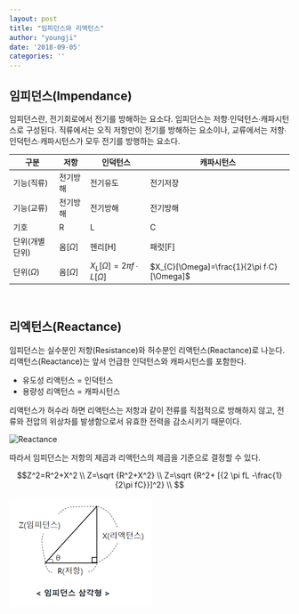 ```yaml
---
layout: post
title: "임피던스와 리액턴스"
author: "youngji"
date: '2018-09-05'
categories: ''
---
```


## 임피던스(Impendance)
임피던스란, 전기회로에서 전기를 방해하는 요소다. 임피던스는 저항∙인덕턴스∙캐파시턴스로 구성된다. 직류에서는 오직 저항만이 전기를 방해하는 요소이나, 교류에서는 저항∙인덕턴스∙캐파시턴스가 모두 전기를 방행하는 요소다.

|구분|저항|인덕턴스|캐파시턴스|
|---|---|---|---|
|기능(직류)|전기방해|전기유도|전기저장|
|기능(교류)|전기방해|전기방해|전기방해|
|기호|R|L|C|
|단위(개별 단위)|옴[$\Omega$]|헨리[H]|패럿[F]|
|단위($\Omega$)|옴[$\Omega$]|$X_{L}[\Omega]=2\pi f∙L[\Omega]$|$X_{C}[\Omega]=\frac{1}{2\pi f∙C} [\Omega]$|

<br/>

## 리엑턴스(Reactance)

임피던스는 실수분인 저항(Resistance)와 허수분인 리액턴스(Reactance)로 나눈다. 리액턴스(Reactance)는 앞서 언급한 인덕턴스와 캐파시턴스를 포함한다. 

- 유도성 리액턴스 = 인덕턴스
- 용량성 리액턴스 = 캐파시턴스

리액턴스가 허수라 하면 리액턴스는 저항과 같이 전류를 직접적으로 방해하지 않고, 전류와 전압의 위상차를 발생함으로서 유효한 전력을 감소시키기 때문이다. 

![Reactance]({{site.baseurl}}/_post/figure/reactance.jpg)

따라서 임피던스는 저항의 제곱과 리액턴스의 제곱을 기준으로 결정할 수 있다. 

$$Z^2=R^2+X^2 \\
Z=\sqrt {R^2+X^2} \\
Z=\sqrt {R^2+ [{2 \pi fL -\frac{1}{2\pi fC}}]^2} \\
$$

![Impedance](figure/impendance-triangle1.png)


